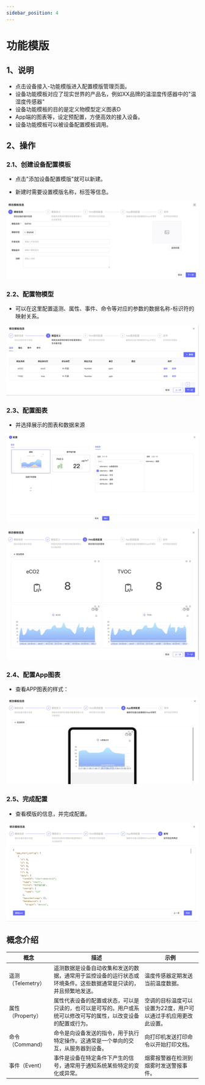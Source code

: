 ```yaml
---
sidebar_position: 4
---
```


# 功能模版
## 1、说明
- 点击设备接入-功能模版进入配置模版管理页面。
- 设备功能模板对应了现实世界的产品名，例如XX品牌的温湿度传感器中的"温湿度传感器"
- 设备功能模板的目的是定义物模型定义图表D
- App端的图表等，设定预配置，方便高效的接入设备。
- 设备功能模板可以被设备配置模板调用。


## 2、操作

### 2.1、创建设备配置模板

- 点击"添加设备配置模版"就可以新建。

- 新建时需要设置模版名称，标签等信息。

![descript](./images/image66.png)

### 2.2、配置物模型

- 可以在这里配置遥测、属性、事件、命令等对应的参数的数据名称-标识符的映射关系。

![descript](./images/image67.png)

### 2.3、配置图表

- 并选择展示的图表和数据来源

![descript](./images/image68.png)

![descript](./images/image69.png)

### 2.4、配置App图表

- 查看APP图表的样式：

![descript](./images/image70.png)

### 2.5、完成配置

- 查看模版的信息，并完成配置。

![descript](./images/image71.png)


## 概念介绍

| 概念 | 描述 | 示例 |
|------|------|------|
| 遥测（Telemetry） | 遥测数据是设备自动收集和发送的数据，通常用于监控设备的运行状态或环境条件。这些数据通常是只读的，并且频繁地发送。 | 温度传感器定期发送当前温度数据。 |
| 属性（Property） | 属性代表设备的配置或状态，可以是只读的，也可以是可写的。用户或系统可以修改可写的属性，以改变设备的配置或行为。 | 空调的目标温度可以设置为22度，用户可以通过手机应用更改此设置。 |
| 命令（Command） | 命令是向设备发送的指令，用于执行特定操作。这通常是一个单向的交互，从服务器到设备。 | 向打印机发送打印命令以开始打印文档。 |
| 事件（Event） | 事件是设备在特定条件下产生的信号，通常用于通知系统某些特定的变化或异常。 | 烟雾报警器在检测到烟雾时发送警报事件。 |
